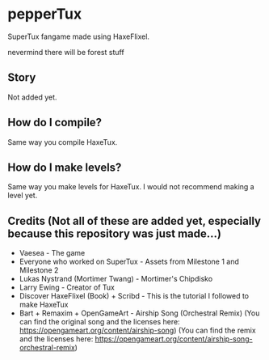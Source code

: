 # pepperTux
SuperTux fangame made using HaxeFlixel.

nevermind there will be forest stuff

## Story
Not added yet.

## How do I compile?
Same way you compile HaxeTux.

## How do I make levels?
Same way you make levels for HaxeTux. I would not recommend making a level yet.

## Credits (Not all of these are added yet, especially because this repository was just made...)
* Vaesea - The game
* Everyone who worked on SuperTux - Assets from Milestone 1 and Milestone 2
* Lukas Nystrand (Mortimer Twang) - Mortimer's Chipdisko
* Larry Ewing - Creator of Tux
* Discover HaxeFlixel (Book) + Scribd - This is the tutorial I followed to make HaxeTux
* Bart + Remaxim + OpenGameArt - Airship Song (Orchestral Remix) (You can find the original song and the licenses here: https://opengameart.org/content/airship-song) (You can find the remix and the licenses here: https://opengameart.org/content/airship-song-orchestral-remix)
